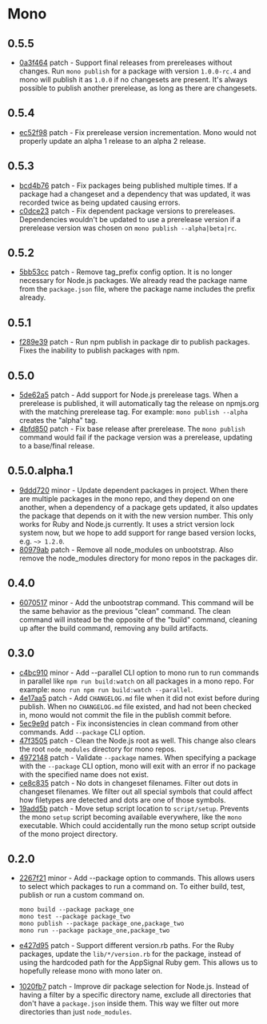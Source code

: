 # Mono

## 0.5.5

- [0a3f464](https://github.com/appsignal/mono//commit/0a3f464b63129d1eb0acf049a3f66cd31519b3de) patch - Support final releases from prereleases without changes. Run `mono publish` for a package with version `1.0.0-rc.4` and mono will publish it as `1.0.0` if no changesets are present. It's always possible to publish another prerelease, as long as there are changesets.

## 0.5.4

- [ec52f98](https://github.com/appsignal/mono//commit/ec52f9836a7db7a122f193a7fc2cea60272e2614) patch - Fix prerelease version incrementation. Mono would not properly update an alpha 1 release to an alpha 2 release.

## 0.5.3

- [bcd4b76](https://github.com/appsignal/mono//commit/bcd4b76c74c43c5751c833d3f9528dbc6d5e5f1b) patch - Fix packages being published multiple times. If a package had a changeset and a dependency that was updated, it was recorded twice as being updated causing errors.
- [c0dce23](https://github.com/appsignal/mono//commit/c0dce236b2701b148b2a2f1487421700ad9a6991) patch - Fix dependent package versions to prereleases. Dependencies wouldn't be updated to use a prerelease version if a prerelease version was chosen on `mono publish --alpha|beta|rc`.

## 0.5.2

- [5bb53cc](https://github.com/appsignal/mono//commit/5bb53cc7f08865e8adb18e5f944a1498620cdb24) patch - Remove tag_prefix config option. It is no longer necessary for Node.js packages. We already read the package name from the `package.json` file, where the package name includes the prefix already.

## 0.5.1

- [f289e39](https://github.com/appsignal/mono//commit/f289e398bee433a53771bb6808440e48ab734353) patch - Run npm publish in package dir to publish packages. Fixes the inability to publish packages with npm.

## 0.5.0

- [5de62a5](https://github.com/appsignal/mono//commit/5de62a56cc0272c11f10887569d6c5c0ee52d682) patch - Add support for Node.js prerelease tags. When a prerelease is published, it will automatically tag the release on npmjs.org with the matching prerelease tag. For example: `mono publish --alpha` creates the "alpha" tag.
- [4bfd850](https://github.com/appsignal/mono//commit/4bfd850ab933b42b9cc65c80c6111220230f08aa) patch - Fix base release after prerelease. The `mono publish` command would fail if the package version was a prerelease, updating to a base/final release.

## 0.5.0.alpha.1

- [9ddd720](https://github.com/appsignal/mono//commit/9ddd720090f9baaeef2aab7322d1b377c5131c34) minor - Update dependent packages in project. When there are multiple packages in the mono repo, and they depend on one another, when a dependency of a package gets updated, it also updates the package that depends on it with the new version number. This only works for Ruby and Node.js currently. It uses a strict version lock system now, but we hope to add support for range based version locks, e.g. `~> 1.2.0`.
- [80979ab](https://github.com/appsignal/mono//commit/80979ab92a130204a5ed883c6f288ce9cb06628e) patch - Remove all node_modules on unbootstrap. Also remove the node_modules directory
  for mono repos in the packages dir.

## 0.4.0

- [6070517](https://github.com/appsignal/mono//commit/6070517bbb819857a44aae13ab0a054dcbaa34ce) minor - Add the unbootstrap command. This command will be the same behavior as the
  previous "clean" command. The clean command will instead be the opposite of the
  "build" command, cleaning up after the build command, removing any build
  artifacts.

## 0.3.0

- [c4bc910](https://github.com/appsignal/mono//commit/c4bc9103fcf19d60a5989841a3ef224c74008c33) minor - Add --parallel CLI option to mono run to run commands in parallel like `npm run
  build:watch` on all packages in a mono repo.
  For example: `mono run npm run build:watch --parallel`.
- [4e17aa5](https://github.com/appsignal/mono//commit/4e17aa50817e6ae12dff45481cdadcaa27a08516) patch - Add `CHANGELOG.md` file when it did not exist before during publish. When no
  `CHANGELOG.md` file existed, and had not been checked in, mono would not commit
  the file in the publish commit before.
- [5ec9e9d](https://github.com/appsignal/mono//commit/5ec9e9d29f0ac360ad3538d6145cd50262ce4b6d) patch - Fix inconsistencies in clean command from other commands. Add `--package` CLI
  option.
- [47f3505](https://github.com/appsignal/mono//commit/47f3505cdc73a7090233e6f8114715b8ea9914a2) patch - Clean the Node.js root as well. This change also clears the root `node_modules`
  directory for mono repos.
- [4972148](https://github.com/appsignal/mono//commit/497214837c4380f0ebbbcb38e996caf31b9f927a) patch - Validate `--package` names. When specifying a package with the `--package` CLI
  option, mono will exit with an error if no package with the specified name does
  not exist.
- [ce8c835](https://github.com/appsignal/mono//commit/ce8c835ee2b42082682266fd9103f465af5dad8e) patch - No dots in changeset filenames. Filter out dots in changeset filenames. We
  filter out all special symbols that could affect how filetypes are detected and
  dots are one of those symbols.
- [19add5b](https://github.com/appsignal/mono//commit/19add5b75693a058df0b6e8a13aaffcd31f49176) patch - Move setup script location to `script/setup`. Prevents the mono `setup` script
  becoming available everywhere, like the `mono` executable. Which could
  accidentally run the mono setup script outside of the mono project directory.

## 0.2.0

- [2267f21](https://github.com/appsignal/mono//commit/2267f2164b25faf66df2d3a4fdcfbc76c37bb1f0) minor - Add --package option to commands. This allows users to select which packages to
  run a command on. To either build, test, publish or run a custom command on.

  ```
  mono build --package package_one
  mono test --package package_two
  mono publish --package package_one,package_two
  mono run --package package_one,package_two
  ```
- [e427d95](https://github.com/appsignal/mono//commit/e427d956e426274af08c3f2b0ee9a446ca577386) patch - Support different version.rb paths. For the Ruby packages, update the
  `lib/*/version.rb` for the package, instead of using the hardcoded path for the
  AppSignal Ruby gem. This allows us to hopefully release mono with mono later
  on.
- [1020fb7](https://github.com/appsignal/mono//commit/1020fb7d1eb02b021e895891c0b4240257032e58) patch - Improve dir package selection for Node.js. Instead of having a filter by a
  specific directory name, exclude all directories that don't have a
  `package.json` inside them. This way we filter out more directories than just
  `node_modules`.
